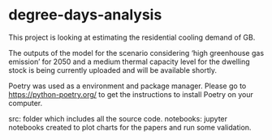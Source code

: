 degree-days-analysis
==============================

This project is looking at estimating the residential cooling demand of GB. 

The outputs of the model for the scenario considering ‘high greenhouse gas emission’ for 2050 and a medium thermal capacity level for the dwelling stock is being currently uploaded and will be available shortly. 


Poetry was used as a environment and package manager. Please go to https://python-poetry.org/ to get the instructions to install Poetry on your computer.

src: folder which includes all the source code. 
notebooks: jupyter notebooks created to plot charts for the papers and run some validation. 
